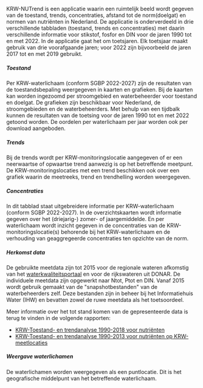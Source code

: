 KRW-NUTrend is een applicatie waarin een ruimtelijk beeld wordt gegeven van de toestand, trends, concentraties, afstand tot de norm(doelgat) en normen van nutriënten in Nederland. De applicatie is onderverdeeld in drie verschillende tabbladen (toestand, trends en concentraties) met daarin verschillende informatie voor stikstof, fosfor en DIN voor de jaren 1990 tot en met 2022. In de applicatie gaat het om toetsjaren. Elk toetsjaar maakt gebruik van drie voorafgaande jaren; voor 2022 zijn bijvoorbeeld de jaren 2017 tot en met 2019 gebruikt.

##### Toestand

Per KRW-waterlichaam (conform SGBP 2022-2027) zijn de resultaten van de toestandsbepaling weergegeven in kaarten en grafieken. Bij de kaarten kan worden ingezoomd per stroomgebied en waterbeheerder voor toestand en doelgat. De grafieken zijn beschikbaar voor Nederland, de stroomgebieden en de waterbeheerders. Met behulp van een tijdbalk kunnen de resultaten van de toetsing voor de jaren 1990 tot en met 2022 getoond worden. De oordelen per waterlichaam per jaar worden ook per download aangeboden.

##### Trends

Bij de trends wordt per KRW-monitoringslocatie aangegeven of er een neerwaartse of opwaartse trend aanwezig is op het betreffende meetpunt. De KRW-monitoringslocaties met een trend beschikken ook over een grafiek waarin de meetreeks, trend en trendhelling worden weergegeven.

##### Concentraties

In dit tabblad staat uitgebreidere informatie per KRW-waterlichaam (conform SGBP 2022-2027). In de overzichtskaarten wordt informatie gegeven over het (driejarig-) zomer- of jaargemiddelde. En per waterlichaam wordt inzicht gegeven in de concentraties van de KRW-monitoringslocatie(s) behorende bij het KRW-waterlichaam en de verhouding van geaggregeerde concentraties ten opzichte van de norm.

##### Herkomst data

De gebruikte meetdata zijn tot 2015 voor de regionale wateren afkomstig van het [waterkwaliteitsportaal](https://www.waterkwaliteitsportaal.nl/) en voor de rijkswateren uit DONAR. De individuele meetdata zijn opgewerkt naar Ntot, Ptot en DIN. Vanaf 2015 wordt gebruik gemaakt van de "snapshotbestanden" van de waterbeheerders zelf. Deze bestanden zijn in beheer bij het Informatiehuis Water (IHW) en bevatten zowel de ruwe meetdata als het toetsoordeel.

Meer informatie over het tot stand komen van de gepresenteerde data is terug te vinden in de volgende rapporten:

- [KRW-Toestand- en trendanalyse 1990-2018 voor nutriënten](http://publications.deltares.nl/11203728_006.pdf)
- [KRW-Toestand- en trendanalyse 1990-2013 voor nutriënten op KRW-meetlocaties](http://publications.deltares.nl/1220098_015.pdf)

##### Weergave waterlichamen

De waterlichamen worden weergegeven als een puntlocatie. Dit is het geografische middelpunt van het betreffende waterlichaam.
